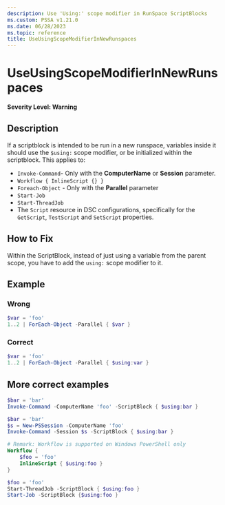 ```yaml
---
description: Use 'Using:' scope modifier in RunSpace ScriptBlocks
ms.custom: PSSA v1.21.0
ms.date: 06/28/2023
ms.topic: reference
title: UseUsingScopeModifierInNewRunspaces
---
```

# UseUsingScopeModifierInNewRunspaces

**Severity Level: Warning**

## Description

If a scriptblock is intended to be run in a new runspace, variables inside it should use the
`$using:` scope modifier, or be initialized within the scriptblock. This applies to:

- `Invoke-Command`- Only with the **ComputerName** or **Session** parameter.
- `Workflow { InlineScript {} }`
- `Foreach-Object` - Only with the **Parallel** parameter
- `Start-Job`
- `Start-ThreadJob`
- The `Script` resource in DSC configurations, specifically for the `GetScript`, `TestScript` and
  `SetScript` properties.

## How to Fix

Within the ScriptBlock, instead of just using a variable from the parent scope, you have to add the
`using:` scope modifier to it.

## Example

### Wrong

```powershell
$var = 'foo'
1..2 | ForEach-Object -Parallel { $var }
```

### Correct

```powershell
$var = 'foo'
1..2 | ForEach-Object -Parallel { $using:var }
```

## More correct examples

```powershell
$bar = 'bar'
Invoke-Command -ComputerName 'foo' -ScriptBlock { $using:bar }
```

```powershell
$bar = 'bar'
$s = New-PSSession -ComputerName 'foo'
Invoke-Command -Session $s -ScriptBlock { $using:bar }
```

```powershell
# Remark: Workflow is supported on Windows PowerShell only
Workflow {
    $foo = 'foo'
    InlineScript { $using:foo }
}
```

```powershell
$foo = 'foo'
Start-ThreadJob -ScriptBlock { $using:foo }
Start-Job -ScriptBlock {$using:foo }
```
